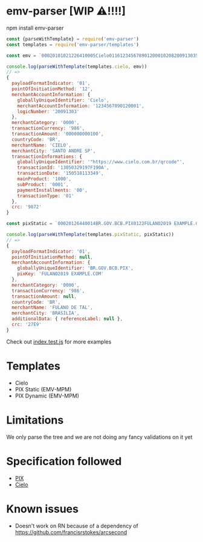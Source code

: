 # emv-parser [WIP ⚠️!!!!]

npm install emv-parser

```js
const {parseWithTemplate} = require('emv-parser')
const templates = require('emv-parser/templates')

const emv = `00020101021226410005Cielo0116123456789012000102082009130352040000530398654120000000001005802BR5905CIELO6014SANTO ANDRE SP801010033"https://www.cielo.com.br/qrcode"011613050329197F190A0212150518113349030410000404000105020006020163049872`

console.log(parseWithTemplate(templates.cielo, emv))
// =>
{
  payloadFormatIndicator: '01',
  pointOfInitiationMethod: '12',
  merchantAccountInformation: {
    globallyUniqueIdentifier: 'Cielo',
    merchantAccountInformation: '1234567890120001',
    logicNumber: '20091303'
  },
  merchantCategory: '0000',
  transactionCurrency: '986',
  transactionAmount: '000000000100',
  countryCode: 'BR',
  merchantName: 'CIELO',
  merchantCity: 'SANTO ANDRE SP',
  transactionInformations: {
    globallyUniqueIdentifier: '"https://www.cielo.com.br/qrcode"',
    transactionId: '13050329197F190A',
    transactionDate: '150518113349',
    mainProduct: '1000',
    subProduct: '0001',
    paymentInstallments: '00',
    transactionType: '01'
  },
  crc: '9872'
}

const pixStatic = `00020126440014BR.GOV.BCB.PIX0122FULANO2019 EXAMPLE.COM5204000053039865802BR5913FULANO DE TAL6008BRASILIA62410503***50300017BR.GOV.BCB.BRCODE01051.0.0630427E9`;

console.log(parseWithTemplate(templates.pixStatic, pixStatic))
// =>
{
  payloadFormatIndicator: '01',
  pointOfInitiationMethod: null,
  merchantAccountInformation: {
    globallyUniqueIdentifier: 'BR.GOV.BCB.PIX',
    pixKey: 'FULANO2019 EXAMPLE.COM'
  },
  merchantCategory: '0000',
  transactionCurrency: '986',
  transactionAmount: null,
  countryCode: 'BR',
  merchantName: 'FULANO DE TAL',
  merchantCity: 'BRASILIA',
  additionalData: { referenceLabel: null },
  crc: '27E9'
}


```

Check out [index.test.js](./index.test.js) for more examples

# Templates
- Cielo
- PIX Static (EMV-MPM)
- PIX Dynamic (EMV-MPM)

# Limitations
We only parse the tree and we are not doing any fancy validations on it yet

# Specification followed

- [PIX](https://www.bcb.gov.br/content/estabilidadefinanceira/forumpireunioes/Anexo%20I%20-%20Padr%C3%B5es%20para%20Inicia%C3%A7%C3%A3o%20do%20PIX.pdf)
- [Cielo](https://developercielo.github.io/manual/qrcode)


# Known issues
- Doesn't work on RN because of a dependency of https://github.com/francisrstokes/arcsecond
